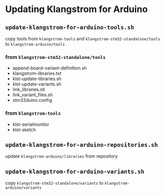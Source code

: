 # Updating Klangstrom for Arduino

## `update-klangstrom-for-arduino-tools.sh`

copy tools from `klangstrom-tools` and `klangstrom-stm32-standalone/tools` to `klangstrom-arduino/tools`

### from `klangstrom-stm32-standalone/tools`

- append-board-variant-definition.sh
- klangstrom-libraries.txt
- klst-update-libraries.sh
- klst-update-variants.sh
- link_libraries.sh
- link_variant_files.sh
- stm32duino.config

### from `klangstrom-tools`

- klst-serialmonitor
- klst-sketch

## `update-klangstrom-for-arduino-repositories.sh`

update `klangstrom-arduino/libraries` from repository

## `update-klangstrom-for-arduino-variants.sh`

copy `klangstrom-stm32-standalone/variants` to `klangstrom-arduino/variants`
